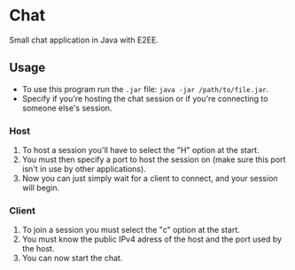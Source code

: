 # Chat
Small chat application in Java with E2EE.

## Usage
- To use this program run the `.jar` file: `java -jar /path/to/file.jar`.
- Specify if you're hosting the chat session or if you're connecting to someone else's session.

### Host
1. To host a session you'll have to select the "H" option at the start.
2. You must then specify a port to host the session on (make sure this port isn't in use by other applications).
3. Now you can just simply wait for a client to connect, and your session will begin.

### Client
1. To join a session you must select the "c" option at the start.
2. You must know the public IPv4 adress of the host and the port used by the host.
3. You can now start the chat.
